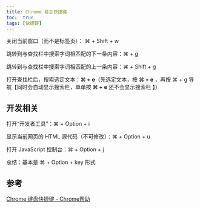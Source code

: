 ```yaml
---
title: Chrome 易忘快捷键
toc:  true
tags: [快捷键]
---
```


关闭当前窗口（而不是标签页）：	⌘ + Shift + w

跳转到与查找栏中搜索字词相匹配的下一条内容：⌘ + g

跳转到与查找栏中搜索字词相匹配的上一条内容：⌘ + Shift + g

打开查找栏后，搜索选定文本：**⌘ + e**（先选定文本，按 **⌘ + e** ，再按 ⌘ + g 导航【同时会自动显示搜索栏，单单按 **⌘ + e** 还不会显示搜索栏 】）

## 开发相关

打开“开发者工具”：⌘ + Option + i

显示当前网页的 HTML 源代码（不可修改）：⌘ + Option + u

打开 JavaScript 控制台：⌘ + Option + j

总结：基本是 ⌘ + Option + key 形式

## 参考

[Chrome 键盘快捷键 - Chrome帮助](https://support.google.com/chrome/answer/157179?hl=zh-Hans)

